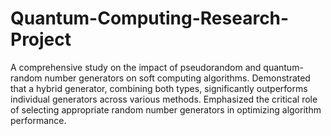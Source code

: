 # Quantum-Computing-Research-Project
A comprehensive study on the impact of pseudorandom and quantum-random number generators on soft computing algorithms. Demonstrated that a hybrid generator, combining both types, significantly outperforms individual generators across various methods. Emphasized the critical role of selecting appropriate random number generators in optimizing algorithm performance.

